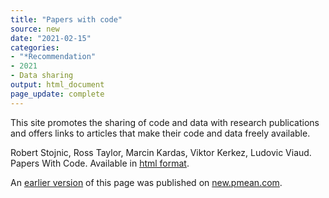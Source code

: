 ```yaml
---
title: "Papers with code"
source: new
date: "2021-02-15"
categories:
- "*Recommendation"
- 2021
- Data sharing
output: html_document
page_update: complete
---
```


This site promotes the sharing of code and data with research publications and offers links to articles that make their code and data freely available.

<!--more-->

Robert Stojnic, Ross Taylor, Marcin Kardas, Viktor Kerkez, Ludovic Viaud. Papers With Code. Available in [html format](https://www.paperswithcode.com/).

An [earlier version][sim2] of this page was published on [new.pmean.com][sim1].

[sim1]: http://new.pmean.com
[sim2]: http://new.pmean.com/papers-with-code/

